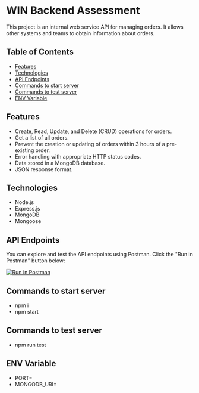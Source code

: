 # WIN Backend Assessment

This project is an internal web service API for managing orders. It allows other systems and teams to obtain information about orders.

## Table of Contents
- [Features](#features)
- [Technologies](#technologies)
- [API Endpoints](#api-endpoints)
- [Commands to start server](#commands-to-start-server)
- [Commands to test server](#commands-to-test-server)
- [ENV Variable](#env-variables)

## Features

- Create, Read, Update, and Delete (CRUD) operations for orders.
- Get a list of all orders.
- Prevent the creation or updating of orders within 3 hours of a pre-existing order.
- Error handling with appropriate HTTP status codes.
- Data stored in a MongoDB database.
- JSON response format.

## Technologies

- Node.js
- Express.js
- MongoDB
- Mongoose

## API Endpoints

You can explore and test the API endpoints using Postman. Click the "Run in Postman" button below:

[![Run in Postman](https://run.pstmn.io/button.svg)](https://documenter.getpostman.com/view/12419873/2s9YC8uVTs)

## Commands to start server

- npm i
- npm start

## Commands to test server

- npm run test

## ENV Variable

- PORT=
- MONGODB_URI=
